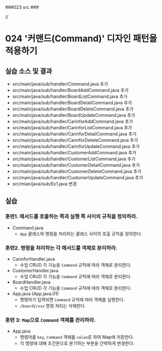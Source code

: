 ###023 src ###

// 

# 024 '커맨드(Command)' 디자인 패턴을 적용하기

## 실습 소스 및 결과
 
- src/main/java/sub/handler/Command.java 추가
- src/main/java/sub/handler/BoardAddCommand.java 추가
- src/main/java/sub/handler/BoardListCommand.java 추가
- src/main/java/sub/handler/BoardDetailCommand.java 추가
- src/main/java/sub/handler/BoardDeleteCommand.java 추가
- src/main/java/sub/handler/BoardUpdateCommand.java 추가
- src/main/java/sub/handler/CarinforAddCommand.java 추가
- src/main/java/sub/handler/CarinforListCommand.java 추가
- src/main/java/sub/handler/CarinforDetailCommand.java 추가
- src/main/java/sub/handler/CarinforDeleteCommand.java 추가
- src/main/java/sub/handler/CarinforUpdateCommand.java 추가
- src/main/java/sub/handler/CustomerAddCommand.java 추가
- src/main/java/sub/handler/CustomerListCommand.java 추가
- src/main/java/sub/handler/CustomerDetailCommand.java 추가
- src/main/java/sub/handler/CustomerDeleteCommand.java 추가
- src/main/java/sub/handler/CustomerUpdateCommand.java 추가
- src/mian/java/sub/Ex1.java 변경


## 실습

### 훈련1. 메서드를 호출하는 쪽과 실행 쪽 사이의 규칙을 정의하라.

- Command.java
  - `App` 클래스와 명령을 처리하는 클래스 사이의 호출 규칙을 정의한다.

### 훈련2. 명령을 처리하는 각 메서드를 객체로 분리하라.

- CarinforHandler.java
  - 수업 CRUD 각 기능을 `Command` 규칙에 따라 객체로 분리한다.
- CustomerHandler.java
  - 수업 CRUD 각 기능을 `Command` 규칙에 따라 객체로 분리한다.
- BoardHandler.java
  - 수업 CRUD 각 기능을 `Command` 규칙에 따라 객체로 분리한다.
- App.java (App.java.01)
  - 명령어가 입력되면 `Command` 규칙에 따라 객체를 실행한다.
  - `/board2/xxx` 명령 처리는 삭제한다.

### 훈련 3: `Map`으로 `Command` 객체를 관리하라.

- App.java
  - 명령어를 `key`, `Command` 객체를 `value`로 하여 Map에 저장한다.
  - 각 명령에 대해 조건문으로 분기하는 부분을 간략하게 변경한다.
  